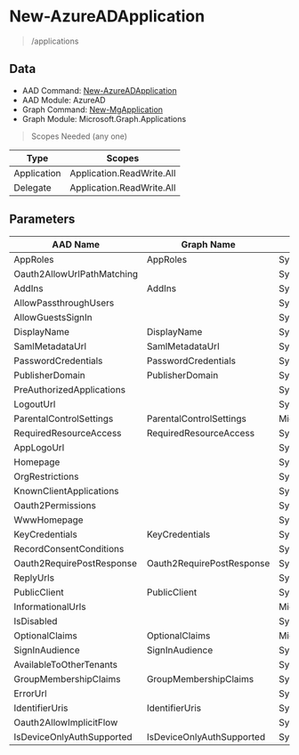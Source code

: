 # New-AzureADApplication

> /applications

## Data

+ AAD Command: [New-AzureADApplication](https://docs.microsoft.com/en-us/powershell/module/AzureAD/New-AzureADApplication)
+ AAD Module: AzureAD
+ Graph Command: [New-MgApplication](https://docs.microsoft.com/en-us/powershell/module/Microsoft.Graph.Applications/New-MgApplication)
+ Graph Module: Microsoft.Graph.Applications

> Scopes Needed (any one)

|Type|Scopes|
|---|---|
|Application|Application.ReadWrite.All|
|Delegate|Application.ReadWrite.All|

## Parameters

|AAD Name|Graph Name|AAD Type|Graph Type|Infos|
|---|---|---|---|---|
|AppRoles|AppRoles|System.Collections.Generic.List/Microsoft.Open.AzureAD.Model.AppRole|Microsoft.Graph.PowerShell.Models.IMicrosoftGraphAppRole[]||
|Oauth2AllowUrlPathMatching||System.Nullable/System.Boolean|||
|AddIns|AddIns|System.Collections.Generic.List/Microsoft.Open.AzureAD.Model.AddIn|Microsoft.Graph.PowerShell.Models.IMicrosoftGraphAddIn[]||
|AllowPassthroughUsers||System.Nullable/System.Boolean|||
|AllowGuestsSignIn||System.Nullable/System.Boolean|||
|DisplayName|DisplayName|System.String|System.String||
|SamlMetadataUrl|SamlMetadataUrl|System.String|System.String||
|PasswordCredentials|PasswordCredentials|System.Collections.Generic.List/Microsoft.Open.AzureAD.Model.PasswordCredential|Microsoft.Graph.PowerShell.Models.IMicrosoftGraphPasswordCredential[]||
|PublisherDomain|PublisherDomain|System.String|System.String||
|PreAuthorizedApplications||System.Collections.Generic.List/Microsoft.Open.AzureAD.Model.PreAuthorizedApplication|||
|LogoutUrl||System.String|||
|ParentalControlSettings|ParentalControlSettings|Microsoft.Open.AzureAD.Model.ParentalControlSettings|Microsoft.Graph.PowerShell.Models.IMicrosoftGraphParentalControlSettings||
|RequiredResourceAccess|RequiredResourceAccess|System.Collections.Generic.List/Microsoft.Open.AzureAD.Model.RequiredResourceAccess|Microsoft.Graph.PowerShell.Models.IMicrosoftGraphRequiredResourceAccess[]||
|AppLogoUrl||System.String|||
|Homepage||System.String|||
|OrgRestrictions||System.Collections.Generic.List/System.String|||
|KnownClientApplications||System.Collections.Generic.List/System.String|||
|Oauth2Permissions||System.Collections.Generic.List/Microsoft.Open.AzureAD.Model.OAuth2Permission|||
|WwwHomepage||System.String|||
|KeyCredentials|KeyCredentials|System.Collections.Generic.List/Microsoft.Open.AzureAD.Model.KeyCredential|Microsoft.Graph.PowerShell.Models.IMicrosoftGraphKeyCredential[]||
|RecordConsentConditions||System.String|||
|Oauth2RequirePostResponse|Oauth2RequirePostResponse|System.Nullable/System.Boolean|System.Management.Automation.SwitchParameter||
|ReplyUrls||System.Collections.Generic.List/System.String|||
|PublicClient|PublicClient|System.Nullable/System.Boolean|Microsoft.Graph.PowerShell.Models.IMicrosoftGraphPublicClientApplication||
|InformationalUrls||Microsoft.Open.AzureAD.Model.InformationalUrl|||
|IsDisabled||System.Nullable/System.Boolean|||
|OptionalClaims|OptionalClaims|Microsoft.Open.AzureAD.Model.OptionalClaims|Microsoft.Graph.PowerShell.Models.IMicrosoftGraphOptionalClaims||
|SignInAudience|SignInAudience|System.String|System.String||
|AvailableToOtherTenants||System.Nullable/System.Boolean|||
|GroupMembershipClaims|GroupMembershipClaims|System.String|System.String||
|ErrorUrl||System.String|||
|IdentifierUris|IdentifierUris|System.Collections.Generic.List/System.String|System.String[]||
|Oauth2AllowImplicitFlow||System.Nullable/System.Boolean|||
|IsDeviceOnlyAuthSupported|IsDeviceOnlyAuthSupported|System.Nullable/System.Boolean|System.Management.Automation.SwitchParameter||

